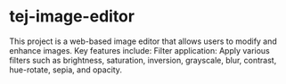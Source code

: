 # tej-image-editor
This project is a web-based image editor that allows users to modify and enhance images. Key features include:  Filter application: Apply various filters such as brightness, saturation, inversion, grayscale, blur, contrast, hue-rotate, sepia, and opacity.
